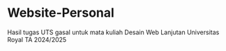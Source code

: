 # Website-Personal
Hasil tugas UTS gasal  untuk mata kuliah Desain Web Lanjutan Universitas Royal TA 2024/2025
